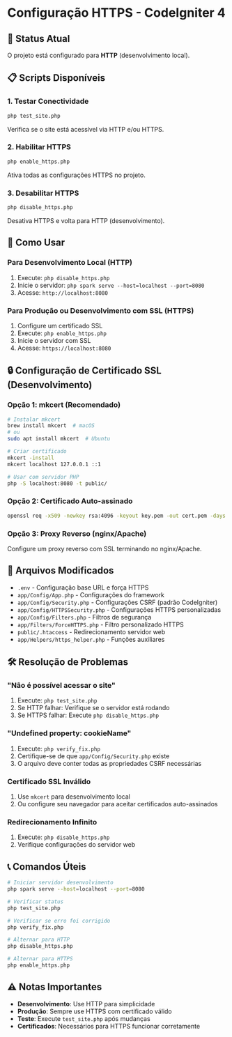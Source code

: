 # Configuração HTTPS - CodeIgniter 4

## 🚀 Status Atual
O projeto está configurado para **HTTP** (desenvolvimento local).

## 📋 Scripts Disponíveis

### 1. Testar Conectividade
```bash
php test_site.php
```
Verifica se o site está acessível via HTTP e/ou HTTPS.

### 2. Habilitar HTTPS
```bash
php enable_https.php
```
Ativa todas as configurações HTTPS no projeto.

### 3. Desabilitar HTTPS
```bash
php disable_https.php
```
Desativa HTTPS e volta para HTTP (desenvolvimento).

## 🔧 Como Usar

### Para Desenvolvimento Local (HTTP)
1. Execute: `php disable_https.php`
2. Inicie o servidor: `php spark serve --host=localhost --port=8080`
3. Acesse: `http://localhost:8080`

### Para Produção ou Desenvolvimento com SSL (HTTPS)
1. Configure um certificado SSL
2. Execute: `php enable_https.php`
3. Inicie o servidor com SSL
4. Acesse: `https://localhost:8080`

## 🔒 Configuração de Certificado SSL (Desenvolvimento)

### Opção 1: mkcert (Recomendado)
```bash
# Instalar mkcert
brew install mkcert  # macOS
# ou
sudo apt install mkcert  # Ubuntu

# Criar certificado
mkcert -install
mkcert localhost 127.0.0.1 ::1

# Usar com servidor PHP
php -S localhost:8080 -t public/
```

### Opção 2: Certificado Auto-assinado
```bash
openssl req -x509 -newkey rsa:4096 -keyout key.pem -out cert.pem -days 365 -nodes
```

### Opção 3: Proxy Reverso (nginx/Apache)
Configure um proxy reverso com SSL terminando no nginx/Apache.

## 📁 Arquivos Modificados

- `.env` - Configuração base URL e força HTTPS
- `app/Config/App.php` - Configurações do framework
- `app/Config/Security.php` - Configurações CSRF (padrão CodeIgniter)
- `app/Config/HTTPSSecurity.php` - Configurações HTTPS personalizadas
- `app/Config/Filters.php` - Filtros de segurança
- `app/Filters/ForceHTTPS.php` - Filtro personalizado HTTPS
- `public/.htaccess` - Redirecionamento servidor web
- `app/Helpers/https_helper.php` - Funções auxiliares

## 🛠️ Resolução de Problemas

### "Não é possível acessar o site"
1. Execute: `php test_site.php`
2. Se HTTP falhar: Verifique se o servidor está rodando
3. Se HTTPS falhar: Execute `php disable_https.php`

### "Undefined property: cookieName"
1. Execute: `php verify_fix.php`
2. Certifique-se de que `app/Config/Security.php` existe
3. O arquivo deve conter todas as propriedades CSRF necessárias

### Certificado SSL Inválido
1. Use `mkcert` para desenvolvimento local
2. Ou configure seu navegador para aceitar certificados auto-assinados

### Redirecionamento Infinito
1. Execute: `php disable_https.php`
2. Verifique configurações do servidor web

## 📞 Comandos Úteis

```bash
# Iniciar servidor desenvolvimento
php spark serve --host=localhost --port=8080

# Verificar status
php test_site.php

# Verificar se erro foi corrigido
php verify_fix.php

# Alternar para HTTP
php disable_https.php

# Alternar para HTTPS
php enable_https.php
```

## ⚠️ Notas Importantes

- **Desenvolvimento**: Use HTTP para simplicidade
- **Produção**: Sempre use HTTPS com certificado válido
- **Teste**: Execute `test_site.php` após mudanças
- **Certificados**: Necessários para HTTPS funcionar corretamente